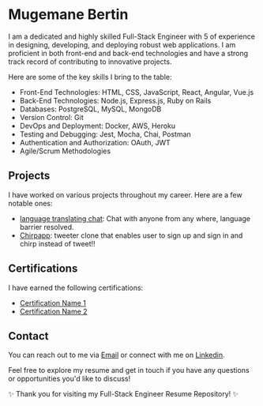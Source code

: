 # Mugemane Bertin

I am a dedicated and highly skilled Full-Stack Engineer with 5 of experience in designing, developing, and deploying robust web applications. I am proficient in both front-end and back-end technologies and have a strong track record of contributing to innovative projects.

Here are some of the key skills I bring to the table:
- Front-End Technologies: HTML, CSS, JavaScript, React, Angular, Vue.js
- Back-End Technologies: Node.js, Express.js, Ruby on Rails
- Databases: PostgreSQL, MySQL, MongoDB
- Version Control: Git
- DevOps and Deployment: Docker, AWS, Heroku
- Testing and Debugging: Jest, Mocha, Chai, Postman
- Authentication and Authorization: OAuth, JWT
- Agile/Scrum Methodologies

## Projects

I have worked on various projects throughout my career. Here are a few notable ones:
- [language translating chat](https://github.com/MugemaneBertin2001/translation-saas): Chat with anyone from any where, language barrier resolved.
- [Chirpapp](https://github.com/MugemaneBertin2001/chirpApp): tweeter clone that enables user to sign up and sign in and chirp instead of tweet!!

## Certifications

I have earned the following certifications:
- [Certification Name 1](link-to-certification)
- [Certification Name 2](link-to-certification2)

## Contact

You can reach out to me via [Email](bertin.m2001@gmail.com) or connect with me on [Linkedin](https://www.linkedin.com/in/mugemane-bertin-15a383237).

Feel free to explore my resume and get in touch if you have any questions or opportunities you'd like to discuss!

✨ Thank you for visiting my Full-Stack Engineer Resume Repository! ✨
